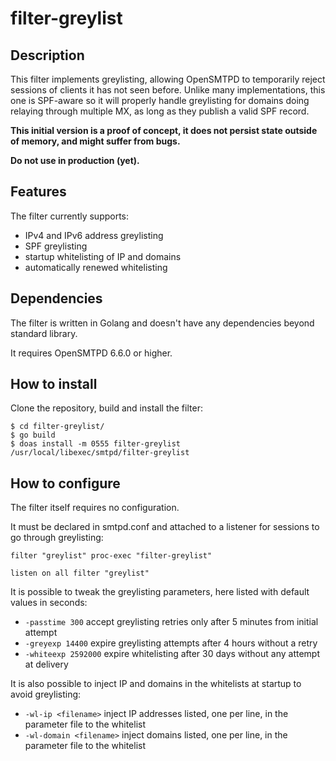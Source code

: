 # filter-greylist

## Description
This filter implements greylisting, allowing OpenSMTPD to temporarily reject sessions of
clients it has not seen before. Unlike many implementations, this one is SPF-aware so it
will properly handle greylisting for domains doing relaying through multiple MX, as long
as they publish a valid SPF record.

**This initial version is a proof of concept, it does not persist state outside of memory, and might suffer from bugs.**

**Do not use in production (yet).**


## Features
The filter currently supports:

- IPv4 and IPv6 address greylisting
- SPF greylisting
- startup whitelisting of IP and domains
- automatically renewed whitelisting


## Dependencies
The filter is written in Golang and doesn't have any dependencies beyond standard library.

It requires OpenSMTPD 6.6.0 or higher.


## How to install
Clone the repository, build and install the filter:
```
$ cd filter-greylist/
$ go build
$ doas install -m 0555 filter-greylist /usr/local/libexec/smtpd/filter-greylist
```


## How to configure
The filter itself requires no configuration.

It must be declared in smtpd.conf and attached to a listener for sessions to go through greylisting:
```
filter "greylist" proc-exec "filter-greylist"

listen on all filter "greylist"
```

It is possible to tweak the greylisting parameters, here listed with default values in seconds:

- `-passtime 300` accept greylisting retries only after 5 minutes from initial attempt
- `-greyexp 14400` expire greylisting attempts after 4 hours without a retry
- `-whiteexp 2592000` expire whitelisting after 30 days without any attempt at delivery


It is also possible to inject IP and domains in the whitelists at startup to avoid greylisting:

- `-wl-ip <filename>` inject IP addresses listed, one per line, in the parameter file to the whitelist
- `-wl-domain <filename>` inject domains listed, one per line, in the parameter file to the whitelist
